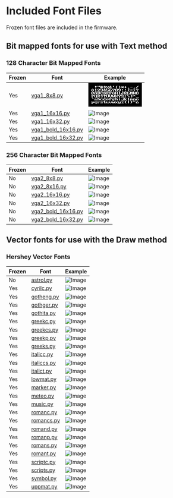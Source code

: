 # Included Font Files

Frozen font files are included in the firmware.

## Bit mapped fonts for use with Text method

### 128 Character Bit Mapped Fonts

Frozen | Font                                                  | Example
------ | ----------------------------------------------------- | -----------------------------
Yes    | [vga1_8x8.py](/fonts/bitmap/vga1_8x8.py)              | ![Image](/docs/vga1_8x8.png)
Yes    | [vga1_16x16.py](fonts/bitmap/vga1_16x16.py)           | ![Image](vga1_16x16.png)
Yes    | [vga1_16x32.py](fonts/bitmap/vga1_16x32.py)           | ![Image](vga1_16x32.png)
Yes    | [vga1_bold_16x16.py](fonts/bitmap/vga1_bold_16x16.py) | ![Image](vga1_bold_16x16.png)
Yes    | [vga1_bold_16x32.py](fonts/bitmap/vga1_bold_16x32.py) | ![Image](vga1_bold_16x32.png)


### 256 Character Bit Mapped Fonts

Frozen | Font                                                  | Example
------ | ----------------------------------------------------- | --------------------------
No     | [vga2_8x8.py](fonts/bitmap/vga2_8x8.py)               | ![Image](vga2_8x8.png)
No     | [vga2_8x16.py](fonts/bitmap/vga2_8x16.py)             | ![Image](vga2_8x16.png)
No     | [vga2_16x16.py](fonts/bitmap/vga2_16x16.py)           | ![Image](vga2_16x16.png)
No     | [vga2_16x32.py](fonts/bitmap/vga2_16x32.py)           | ![Image](vga2_16x32.png)
No     | [vga2_bold_16x16.py](fonts/bitmap/vga2_bold_16x16.py) | ![Image](vga2_bold_16x16.png)
No     | [vga2_bold_16x32.py](fonts/bitmap/vga2_bold_16x32.py) | ![Image](vga2_bold_16x32.png)

## Vector fonts for use with the Draw method

### Hershey Vector Fonts

Frozen | Font                                    | Example
------ | --------------------------------------- | ----------------------
No     | [astrol.py](fonts/vector/astrol.py)     | ![Image](astrol.svg)
Yes    | [cyrilc.py](fonts/vector/cyrilc.py)     | ![Image](cyrilc.svg)
Yes    | [gotheng.py](fonts/vector/gotheng.py)   | ![Image](gotheng.svg)
Yes    | [gothger.py](fonts/vector/gothger.py)   | ![Image](gothger.svg)
Yes    | [gothita.py](fonts/vector/gothita.py)   | ![Image](gothita.svg)
Yes    | [greekc.py](fonts/vector/greekc.py)     | ![Image](greekc.svg)
Yes    | [greekcs.py](fonts/vector/greekcs.py)   | ![Image](greekcs.svg)
Yes    | [greekp.py](fonts/vector/greekp.py)     | ![Image](greekp.svg)
Yes    | [greeks.py](fonts/vector/greeks.py)     | ![Image](greeks.svg)
Yes    | [italicc.py](fonts/vector/italicc.py)   | ![Image](italicc.svg)
Yes    | [italiccs.py](fonts/vector/italiccs.py) | ![Image](italiccs.svg)
Yes    | [italict.py](fonts/vector/italict.py)   | ![Image](italict.svg)
Yes    | [lowmat.py](fonts/vector/lowmat.py)     | ![Image](lowmat.svg)
Yes    | [marker.py](fonts/vector/marker.py)     | ![Image](marker.svg)
Yes    | [meteo.py](fonts/vector/meteo.py)       | ![Image](meteo.svg)
Yes    | [music.py](fonts/vector/music.py)       | ![Image](music.svg)
Yes    | [romanc.py](fonts/vector/romanc.py)     | ![Image](romanc.svg)
Yes    | [romancs.py](fonts/vector/romancs.py)   | ![Image](romancs.svg)
Yes    | [romand.py](fonts/vector/romand.py)     | ![Image](romand.svg)
Yes    | [romanp.py](fonts/vector/romanp.py)     | ![Image](romanp.svg)
Yes    | [romans.py](fonts/vector/romans.py)     | ![Image](romans.svg)
Yes    | [romant.py](fonts/vector/romant.py)	 | ![Image](romant.svg)
Yes    | [scriptc.py](fonts/vector/scriptc.py)   | ![Image](scriptc.svg)
Yes    | [scripts.py](fonts/vector/scripts.py)   | ![Image](scripts.svg)
Yes    | [symbol.py](fonts/vector/symbol.py)     | ![Image](symbol.svg)
Yes    | [uppmat.py](fonts/vector/uppmat.py)     | ![Image](uppmat.svg)


























